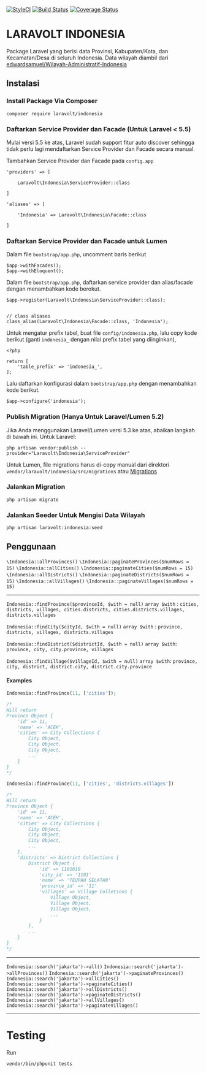 [![StyleCI](https://github.styleci.io/repos/63410706/shield?branch=master)](https://github.styleci.io/repos/63410706)
[![Build Status](https://travis-ci.org/laravolt/indonesia.svg?branch=master)](https://travis-ci.org/laravolt/indonesia)
[![Coverage Status](https://coveralls.io/repos/github/laravolt/indonesia/badge.svg?branch=master)](https://coveralls.io/github/laravolt/indonesia?branch=master)
# LARAVOLT INDONESIA

Package Laravel yang berisi data Provinsi, Kabupaten/Kota, dan Kecamatan/Desa di seluruh Indonesia.
Data wilayah diambil dari [edwardsamuel/Wilayah-Administratif-Indonesia](https://github.com/edwardsamuel/Wilayah-Administratif-Indonesia)

## Instalasi

### Install Package Via Composer
`composer require laravolt/indonesia`

### Daftarkan Service Provider dan Facade (Untuk Laravel < 5.5)

Mulai versi 5.5 ke atas, Laravel sudah support fitur auto discover sehingga tidak perlu lagi mendaftarkan Service Provider dan Facade secara manual.

Tambahkan Service Provider dan Facade pada `config.app`

```
'providers' => [

    Laravolt\Indonesia\ServiceProvider::class

]
```

```
'aliases' => [

    'Indonesia' => Laravolt\Indonesia\Facade::class

]
```

### Daftarkan Service Provider dan Facade untuk Lumen
Dalam file `bootstrap/app.php`, uncomment baris berikut
```
$app->withFacades();
$app->withEloquent();
```

Dalam file `bootstrap/app.php`, daftarkan service provider dan alias/facade dengan menambahkan kode berokut.
```
$app->register(Laravolt\Indonesia\ServiceProvider::class);


// class aliases
class_alias(Laravolt\Indonesia\Facade::class, 'Indonesia');
```

Untuk mengatur prefix tabel, buat file `config/indonesia.php`, lalu copy kode berikut (ganti `indonesia_` dengan nilai prefix tabel yang diinginkan),
```
<?php

return [
	'table_prefix' => 'indonesia_',
];
```
Lalu daftarkan konfigurasi dalam `bootstrap/app.php` dengan menambahkan kode berikut.
```
$app->configure('indonesia');
```

### Publish Migration (Hanya Untuk Laravel/Lumen 5.2)
Jika Anda menggunakan Laravel/Lumen versi 5.3 ke atas, abaikan langkah di bawah ini.
Untuk Laravel:
```
php artisan vendor:publish --provider="Laravolt\Indonesia\ServiceProvider"
```
Untuk Lumen, file migrations harus di-copy manual dari direktori `vendor/laravolt/indonesia/src/migrations` atau [Migrations](src/migrations/)

### Jalankan Migration
```
php artisan migrate
```

### Jalankan Seeder Untuk Mengisi Data Wilayah
```
php artisan laravolt:indonesia:seed
```

## Penggunaan

`\Indonesia::allProvinces()`
`\Indonesia::paginateProvinces($numRows = 15)`
`\Indonesia::allCities()`
`\Indonesia::paginateCities($numRows = 15)`
`\Indonesia::allDistricts()`
`\Indonesia::paginateDistricts($numRows = 15)`
`\Indonesia::allVillages()`
`\Indonesia::paginateVillages($numRows = 15)`

---

`Indonesia::findProvince($provinceId, $with = null)`
`array $with` : `cities, districts, villages, cities.districts, cities.districts.villages, districts.villages`

`Indonesia::findCity($cityId, $with = null)`
`array $with` : `province, districts, villages, districts.villages`

`Indonesia::findDistrict($districtId, $with = null)`
`array $with`: `province, city, city.province, villages`

`Indonesia::findVillage($villageId, $with = null)`
`array $with`: `province, city, district, district.city, district.city.province`

#### Examples

```php
Indonesia::findProvince(11, ['cities']);

/*
Will return
Province Object {
    'id' => 11,
    'name' => 'ACEH',
    'cities' => City Collections {
        City Object,
        City Object,
        City Object,
        ...
    }
}
*/

Indonesia::findProvince(11, ['cities', 'districts.villages'])

/*
Will return
Province Object {
    'id' => 11,
    'name' => 'ACEH',
    'cities' => City Collections {
        City Object,
        City Object,
        City Object,
        ...
    },
    'districts' => District Collections {
        District Object {
            'id' => 1101010
            'city_id' => '1101'
            'name' => 'TEUPAH SELATAN'
            'province_id' => '11'
            'villages' => Village Colletions {
                Village Object,
                Village Object,
                Village Object,
                ...
            }
        },
        ...
    }
}
*/
```

---

`Indonesia::search('jakarta')->all()`
`Indonesia::search('jakarta')->allProvinces()`
`Indonesia::search('jakarta')->paginateProvinces()`
`Indonesia::search('jakarta')->allCities()`
`Indonesia::search('jakarta')->paginateCities()`
`Indonesia::search('jakarta')->allDistricts()`
`Indonesia::search('jakarta')->paginateDistricts()`
`Indonesia::search('jakarta')->allVillages()`
`Indonesia::search('jakarta')->paginateVillages()`

---

# Testing

Run

```
vendor/bin/phpunit tests
```
